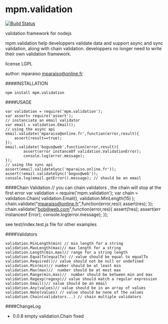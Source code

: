mpm.validation
==============

[![Build Status](https://travis-ci.org/Mparaiso/mpm.validation.png?branch=master)](https://travis-ci.org/Mparaiso/mpm.validation)

validation framework for nodejs

mpm.validation help developpers validate data and support async and
sync validation, along with chain validation. developpers no longer
need to write their own validation framework.

license LGPL

author: mparaiso <mparaiso@online.fr>

####INSTALLATION

    npm install mpm.validation

####USAGE

    var validation = require('mpm.validation');
    var assert= require('assert');
    // instanciate an email validator
    var email = validation.Email();
    // using the async api
    email.validate('mparaiso@online.fr',function(error,result){
        assert(result==true);
    });
    email.validate('bogus@web',function(error,result){
            assert(error instanceOf validation.ValidationError);
            console.log(error.message);
    });
    // using the sync api
    assert(email.validateSync('mparaiso.online.fr'));
    assert(!email.validateSync('bogus@web'));
    console.log(email.getError().message); // should be an email

####Chain Validation
    // you can chain validators , the chain will stop at the first error
    var validation = require('mpm.validation');
    var chain = validation.Chain(
        validation.Email(),
        validation.MinLength(15)
    );
    chain.validate("mparaiso@online.fr",function(error,res){
        assert(res);
    });
    chain.validate("bob@web.com",function(error,res){
        assert(!res);
        assert(err instanceof Error);
        console.log(error.message);
    });


see test/index.test.js file for other examples

####Validators

    validation.MinLength(min) // min length for a string
    validation.MaxLength(max)// max length for a string
    validation.Length(min,max)// range for a string length
    validation.EqualTo(equalTo) // value should be equal to equalTo
    validation.Required()// value should not be null or undefined
    validation.Min(min)// number should be at least min
    validation.Max(max)//  number should be at most max
    validation.Range(min,max)//  number should be between min and max
    validation.Regexp(regexp)// value should match a regular expression
    validation.Email()// value should be an email
    validation.Any(values)// value should be in an array of values
    validation.None(values) // value should be none of the values
    validation.Chain(validators...) // chain multiple validators


####ChangeLog

- 0.0.8 empty validation.Chain fixed


